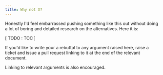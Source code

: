 ```yaml
---
title: Why not X?
---
```


Honestly I'd feel embarrassed pushing something like this out without doing a lot
of boring and detailed research on the alternatives. Here it is:


[ TODO : TOC ]

If you'd like to write your a rebuttal to any argument raised
here, raise a ticket and issue a pull request linking to it at
the end of the relevant document.

Linking to relevant arguments is also encouraged.
